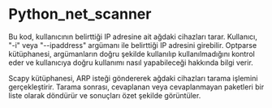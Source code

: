 # Python_net_scanner
Bu kod, kullanıcının belirttiği IP adresine ait ağdaki cihazları tarar. 
Kullanıcı, "-i" veya "--ipaddress" argümanı ile belirttiği IP adresini girebilir. 
Optparse kütüphanesi, argümanların doğru şekilde kullanılıp kullanılmadığını kontrol eder ve kullanıcıya doğru kullanımı nasıl yapabileceği hakkında bilgi verir.

Scapy kütüphanesi, ARP isteği göndererek ağdaki cihazları tarama işlemini gerçekleştirir. 
Tarama sonrası, cevaplanan veya cevaplanmayan paketleri bir liste olarak döndürür ve sonuçları özet şekilde görüntüler.
